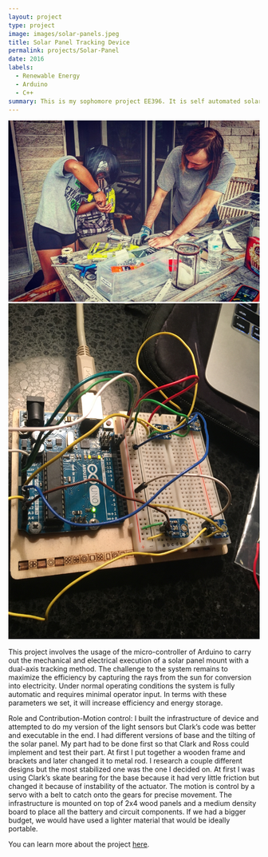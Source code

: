 ```yaml
---
layout: project
type: project
image: images/solar-panels.jpeg
title: Solar Panel Tracking Device
permalink: projects/Solar-Panel
date: 2016
labels:
  - Renewable Energy
  - Arduino
  - C++
summary: This is my sophomore project EE396. It is self automated solar tracker with a micro-controller.
---
```


<div class="ui small rounded images">
  <img class="ui image" src="../images/IMG_1319.JPG">
  <img class="ui image" src="../images/IMG_1259.JPG">
 
</div>

This project involves the usage of the micro-controller of Arduino to carry out the mechanical and electrical execution of a solar panel mount with a dual-axis tracking method. The challenge to the system remains to maximize the efficiency by capturing the rays from the sun for conversion into electricity. Under normal operating conditions the system is fully automatic and requires minimal operator input. In terms with these parameters we set, it will increase efficiency and energy storage.

Role and Contribution-Motion control: 
I built the infrastructure of device and attempted to do my version of the light sensors but Clark’s code was better and executable in the end. I had different versions of base and the tilting of the solar panel. My part had to be done first so that Clark and Ross could implement and test their part. At first I put together a wooden frame and brackets and later changed it to metal rod. I research a couple different designs but the most stabilized one was the one I decided on. At first I was using Clark’s skate bearing for the base because it had very little friction but changed it because of instability of the actuator. The motion is control by a servo with a belt to catch onto the gears for precise movement. The infrastructure is mounted on top of 2x4 wood panels and a medium density board to place all the battery and circuit components. If we had a bigger budget, we would have used a lighter material that would be ideally portable. 


You can learn more about the project [here](http://www.solarpaneltilt.com/).



